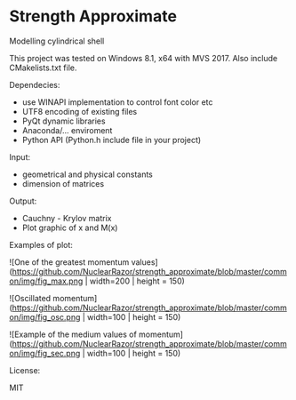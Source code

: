 # Strength Approximate

Modelling cylindrical shell

This project was tested on Windows 8.1, x64 with MVS 2017.
Also include CMakelists.txt file.

Dependecies:

- use WINAPI implementation to control font color etc
- UTF8 encoding of existing files
- PyQt dynamic libraries
- Anaconda/... enviroment
- Python API (Python.h include file in your project)

Input:

- geometrical and physical constants
- dimension of matrices

Output:

- Cauchny - Krylov matrix
- Plot graphic of x and M(x)

Examples of plot:

![One of the greatest momentum values](https://github.com/NuclearRazor/strength_approximate/blob/master/common/img/fig_max.png | width=200 | height = 150)

![Oscillated momentum](https://github.com/NuclearRazor/strength_approximate/blob/master/common/img/fig_osc.png | width=100 | height = 150)

![Example of the medium values of momentum](https://github.com/NuclearRazor/strength_approximate/blob/master/common/img/fig_sec.png | width=100 | height = 150)

License:

MIT
